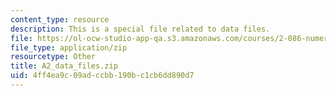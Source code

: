 ```yaml
---
content_type: resource
description: This is a special file related to data files.
file: https://ol-ocw-studio-app-qa.s3.amazonaws.com/courses/2-086-numerical-computation-for-mechanical-engineers-spring-2013/4ff4ea9c09adccbb190bc1cb6dd890d7_A2_data_files.zip
file_type: application/zip
resourcetype: Other
title: A2_data_files.zip
uid: 4ff4ea9c-09ad-ccbb-190b-c1cb6dd890d7
---
```

